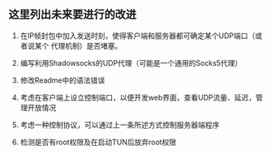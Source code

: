 ## 这里列出未来要进行的改进

1. 在IP帧封包中加入发送时刻，使得客户端和服务器都可确定某个UDP端口（或者说某个
   代理机制）是否堵塞。

2. 编写利用Shadowsocks的UDP代理（可能是一个通用的Socks5代理）

3. 修改Readme中的语法错误

4. 考虑在客户端上设立控制端口，以便开发web界面，查看UDP流量、延迟，管理开放情况

5. 考虑一种控制协议，可以通过上一条所述方式控制服务器端程序

6. 检测是否有root权限及在启动TUN后放弃root权限
